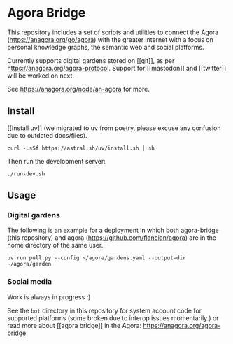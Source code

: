 # Agora Bridge

This repository includes a set of scripts and utilities to connect the Agora (https://anagora.org/go/agora) with the greater internet with a focus on personal knowledge graphs, the semantic web and social platforms.

Currently supports digital gardens stored on [[git]], as per https://anagora.org/agora-protocol. Support for [[mastodon]] and [[twitter]] will be worked on next.

See https://anagora.org/node/an-agora for more.

## Install

[[Install uv]] (we migrated to uv from poetry, please excuse any confusion due to outdated docs/files).

```
curl -LsSf https://astral.sh/uv/install.sh | sh
```

Then run the development server:
```
./run-dev.sh
```

## Usage

### Digital gardens

The following is an example for a deployment in which both agora-bridge (this repository) and agora (https://github.com/flancian/agora) are in the home directory of the same user.

```
uv run pull.py --config ~/agora/gardens.yaml --output-dir ~/agora/garden 
```

### Social media

Work is always in progress :) 

See the `bot` directory in this repository for system account code for supported platforms (some broken due to interop issues momentarily.) or read more about [[agora bridge]] in the Agora: https://anagora.org/agora-bridge.
